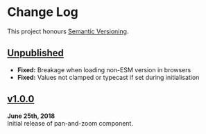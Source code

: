 Change Log
==========

This project honours [Semantic Versioning](http://semver.org/).

[Unpublished]: ../../compare/v1.0.0...HEAD


[Unpublished]
------------------------------------------------------------------------
* **Fixed:** Breakage when loading non-ESM version in browsers
* **Fixed:** Values not clamped or typecast if set during initialisation



[v1.0.0]
------------------------------------------------------------------------
**June 25th, 2018**  
Initial release of pan-and-zoom component.

[v1.0.0]: https://github.com/Alhadis/PanAndZoom/releases/tag/v1.0.0
